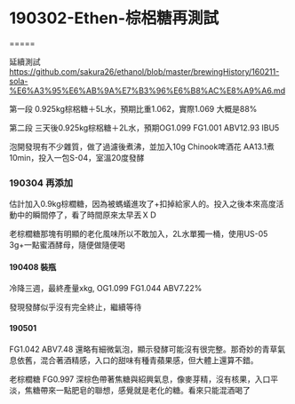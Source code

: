 # 190302-Ethen-棕梠糖再測試
=====

延續測試 <https://github.com/sakura26/ethanol/blob/master/brewingHistory/160211-sola-%E6%A3%95%E6%AB%9A%E7%B3%96%E6%B8%AC%E8%A9%A6.md>

第一段 0.925kg棕梠糖＋5L水，預期比重1.062，實際1.069 大概是88%

第二段 三天後0.925kg棕梠糖＋2L水，預期OG1.099 FG1.001 ABV12.93 IBU5

泡開發現有不少雜質，做了過濾後煮沸，並加入10g Chinook啤酒花 AA13.1煮10min，投入一包S-04，室溫20度發酵

### 190304 再添加

估計加入0.9kg棕櫚糖，因為被螞蟻進攻了+扣掉給家人的。投入之後本來高度活動中的瞬間停了，看了時間原來太早丟ＸＤ

老棕櫚糖那塊有明顯的老化風味所以不敢加入，2L水單獨一桶，使用US-05 3g+一點蜜酒酵母，隨便做隨便喝

#### 190408 裝瓶

冷降三週，最終產量xkg, OG1.099 FG1.044 ABV7.22%

發現發酵似乎沒有完全終止，繼續等待

#### 190501 

FG1.042 ABV7.48 還略有細微氣泡，顯示發酵可能沒有很完整。那奇妙的青草氣息依舊，混合著酒精感，入口的甜味有種青蘋果感，但大體上還算不錯。

老棕櫚糖 FG0.997 深棕色帶著焦糖與紹興氣息，像麥芽精，沒有核果，入口平淡，焦糖帶來一點肥皂的聯想，感覺就是老化的糖。看來只能混酒喝了